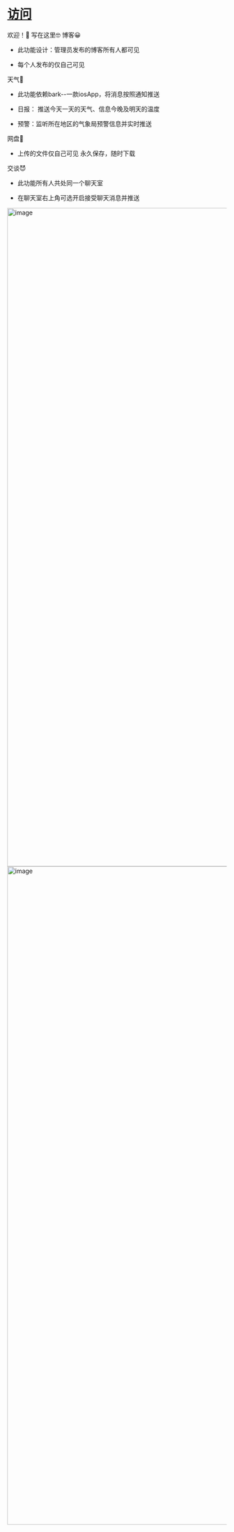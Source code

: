 # [访问](http://49.235.107.40:7789/)
欢迎！👣
写在这里🤓
博客😀
- 此功能设计：管理员发布的博客所有人都可见

- 每个人发布的仅自己可见

天气😬
- 此功能依赖bark--一款iosApp，将消息按照通知推送

- 日报： 推送今天一天的天气、信息今晚及明天的温度

- 预警：监听所在地区的气象局预警信息并实时推送

网盘🤡
- 上传的文件仅自己可见 永久保存，随时下载

交谈😈
- 此功能所有人共处同一个聊天室

- 在聊天室右上角可选开启接受聊天消息并推送
<img width="1512" alt="image" src="https://github.com/opzpy123/opzpy123/assets/44959509/60021cd5-a195-43a2-8ed4-67697a5e00a5">
<img width="1512" alt="image" src="https://github.com/opzpy123/opzpy123/assets/44959509/4f41427d-3fc9-49ba-9a01-bc6439967393">


